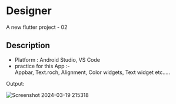 # Designer

A new flutter project - 02

## Description
  - Platform : Android Studio, VS Code
  - practice for this App :-    
        Appbar, Text.roch, Alignment, Color widgets, Text widget etc.....

Output:

![Screenshot 2024-03-19 215318](https://github.com/Rinkal-Pipaliya/core_flutter/assets/149695892/d12f0547-77df-4e1f-b2f7-01c76f51c882)
